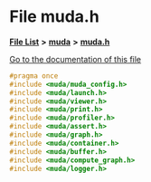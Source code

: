 

# File muda.h

[**File List**](files.md) **>** [**muda**](dir_be047e8c00f93e2e88c2a417393a7f42.md) **>** [**muda.h**](muda_8h.md)

[Go to the documentation of this file](muda_8h.md)


```C++
#pragma once
#include <muda/muda_config.h>
#include <muda/launch.h>
#include <muda/viewer.h>
#include <muda/print.h>
#include <muda/profiler.h>
#include <muda/assert.h>
#include <muda/graph.h>
#include <muda/container.h>
#include <muda/buffer.h>
#include <muda/compute_graph.h>
#include <muda/logger.h>

```



